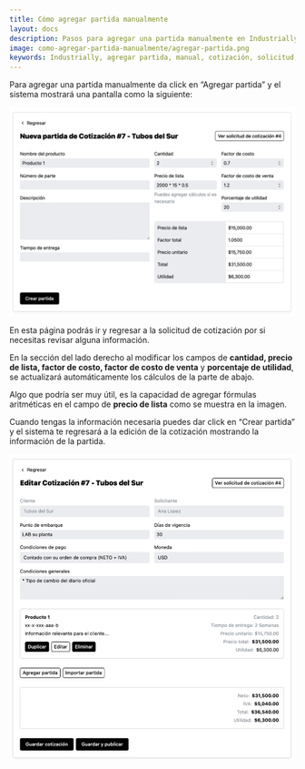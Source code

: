 ```yaml
---
title: Cómo agregar partida manualmente
layout: docs
description: Pasos para agregar una partida manualmente en Industrially.
image: como-agregar-partida-manualmente/agregar-partida.png
keywords: Industrially, agregar partida, manual, cotización, solicitud, cotización, equipo industrial, software para proveedores industriales, gestión de solicitudes, flujo de cotización, equipo industrial, portal de clientes, seguimiento de cotizaciones
---
```


Para agregar una partida manualmente da click en “Agregar partida” y el sistema mostrará una pantalla como la siguiente:

![Agregar partida](como-agregar-partida-manualmente/agregar-partida.png)

En esta página podrás ir y regresar a la solicitud de cotización por si necesitas revisar alguna información.

En la sección del lado derecho al modificar los campos de **cantidad, precio de lista, factor de costo, factor de costo de venta** y **porcentaje de utilidad**, se actualizará automáticamente los cálculos de la parte de abajo.

Algo que podría ser muy útil, es la capacidad de agregar fórmulas aritméticas en el campo de **precio de lista** como se muestra en la imagen.

Cuando tengas la información necesaria puedes dar click en “Crear partida” y el sistema te regresará a la edición de la cotización mostrando la información de la partida.

![Partida agregada](como-agregar-partida-manualmente/partida-agregada.png)
